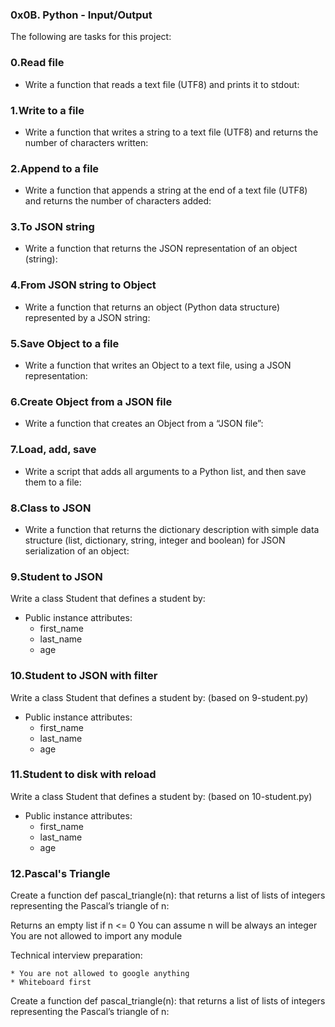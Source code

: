 ### 0x0B. Python - Input/Output
The following are tasks for this project:
### 0.Read file

* Write a function that reads a text file (UTF8) and prints it to stdout:

### 1.Write to a file

* Write a function that writes a string to a text file (UTF8) and returns the number of characters written:

### 2.Append to a file

* Write a function that appends a string at the end of a text file (UTF8) and returns the number of characters added:

### 3.To JSON string

* Write a function that returns the JSON representation of an object (string):

### 4.From JSON string to Object

* Write a function that returns an object (Python data structure) represented by a JSON string:

### 5.Save Object to a file

* Write a function that writes an Object to a text file, using a JSON representation:

### 6.Create Object from a JSON file

* Write a function that creates an Object from a “JSON file”:

### 7.Load, add, save

* Write a script that adds all arguments to a Python list, and then save them to a file:

### 8.Class to JSON

* Write a function that returns the dictionary description with simple data structure (list, dictionary, string, integer and boolean) for JSON serialization of an object:

### 9.Student to JSON

Write a class Student that defines a student by:

* Public instance attributes:
	* first_name
	* last_name
	* age

### 10.Student to JSON with filter

Write a class Student that defines a student by: (based on 9-student.py)

* Public instance attributes:
	* first_name
	* last_name
	* age

### 11.Student to disk with reload

Write a class Student that defines a student by: (based on 10-student.py)

* Public instance attributes:
	* first_name
	* last_name
	* age

### 12.Pascal's Triangle
Create a function def pascal_triangle(n): that returns a list of lists of integers representing the Pascal’s triangle of n:

Returns an empty list if n <= 0
You can assume n will be always an integer
You are not allowed to import any module

Technical interview preparation:

	* You are not allowed to google anything
	* Whiteboard first

Create a function def pascal_triangle(n): that returns a list of lists of integers representing the Pascal’s triangle of n:
